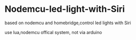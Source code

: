 # Nodemcu-led-light-with-Siri
based on nodemcu and homebridge,control led lights with Siri

use lua,nodemcu offical system, not via arduino
